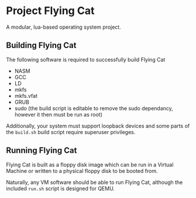 Project Flying Cat
==================

A modular, lua-based operating system project.

## Building Flying Cat
The following software is required to successfully build Flying Cat
* NASM
* GCC
* LD
* mkfs
* mkfs.vfat
* GRUB
* sudo (the build script is editable to remove the sudo dependancy, however it then must be run as root)

Additionally, your system must support loopback devices and some parts of the `build.sh` build script require superuser privileges.

## Running Flying Cat
Flying Cat is built as a floppy disk image which can be run in a Virtual Machine or written to a physical floppy disk to be booted from.

Naturally, any VM software should be able to run Flying Cat, although the included `run.sh` script is designed for QEMU.

